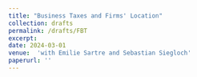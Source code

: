 ```yaml
---
title: "Business Taxes and Firms' Location"
collection: drafts
permalink: /drafts/FBT
excerpt:
date: 2024-03-01
venue:  'with Emilie Sartre and Sebastian Siegloch'
paperurl: ''
---
```

